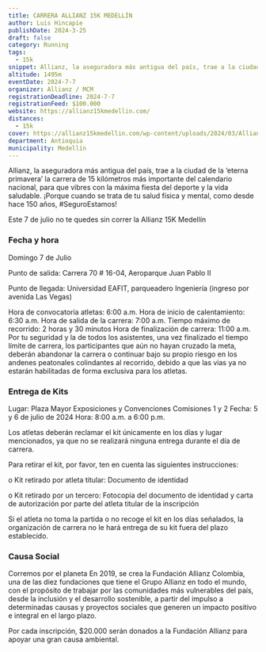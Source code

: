 ```yaml
---
title: CARRERA ALLIANZ 15K MEDELLÍN
author: Luis Hincapie
publishDate: 2024-3-25
draft: false
category: Running
tags:
  - 15k
snippet: Allianz, la aseguradora más antigua del país, trae a la ciudad de la ‘eterna primavera’ la carrera de 15 kilómetros más importante del calendario nacional, para que vibres con la máxima fiesta del deporte y la vida saludable. ¡Porque cuando se trata de tu salud física y mental, como desde hace 150 años, #SeguroEstamos!
altitude: 1495m
eventDate: 2024-7-7
organizer: Allianz / MCM
registrationDeadline: 2024-7-7
registrationFeed: $100.000
website: https://allianz15kmedellin.com/
distances:
  - 15k
cover: https://allianz15kmedellin.com/wp-content/uploads/2024/03/Allianz-15k-Medellin-header-principal-2.jpg
department: Antioquia
municipality: Medellín
---
```


Allianz, la aseguradora más antigua del país, trae a la ciudad de la ‘eterna primavera’ la carrera de 15 kilómetros más
importante del calendario nacional, para que vibres con la máxima fiesta del deporte y la vida saludable. ¡Porque cuando
se trata de tu salud física y mental, como desde hace 150 años, #SeguroEstamos!

Este 7 de julio no te quedes sin correr la Allianz 15K Medellín

### Fecha y hora

Domingo 7 de Julio

Punto de salida:
Carrera 70 # 16-04, Aeroparque Juan Pablo II

Punto de llegada:
Universidad EAFIT, parqueadero Ingeniería (ingreso por avenida Las Vegas)

Hora de convocatoria atletas: 6:00 a.m.
Hora de inicio de calentamiento: 6:30 a.m.
Hora de salida de la carrera: 7:00 a.m.
Tiempo máximo de recorrido: 2 horas y 30 minutos
Hora de finalización de carrera: 11:00 a.m.
Por tu seguridad y la de todos los asistentes, una vez finalizado el tiempo límite de carrera, los participantes que aún
no hayan cruzado la meta, deberán abandonar la carrera o continuar bajo su propio riesgo en los andenes peatonales
colindantes al recorrido, debido a que las vías ya no estarán habilitadas de forma exclusiva para los atletas.

### Entrega de Kits

Lugar:
Plaza Mayor Exposiciones y Convenciones
Comisiones 1 y 2
Fecha: 5 y 6 de julio de 2024
Hora: 8:00 a.m. a 6:00 p.m.

Los atletas deberán reclamar el kit únicamente en los días y lugar mencionados, ya que no se realizará ninguna entrega
durante el día de carrera.

Para retirar el kit, por favor, ten en cuenta las siguientes instrucciones:

o Kit retirado por atleta titular: Documento de identidad

o Kit retirado por un tercero: Fotocopia del documento de identidad y carta de autorización por parte del atleta titular
de la inscripción

Si el atleta no toma la partida o no recoge el kit en los días señalados, la organización de carrera no le hará entrega
de su kit fuera del plazo establecido.

### Causa Social

Corremos por el planeta
En 2019, se crea la Fundación Allianz Colombia, una de las diez fundaciones que tiene el Grupo Allianz en todo el mundo,
con el propósito de trabajar por las comunidades más vulnerables del país, desde la inclusión y el desarrollo
sostenible, a partir del impulso a determinadas causas y proyectos sociales que generen un impacto positivo e integral
en el largo plazo.

Por cada inscripción, $20.000 serán donados a la Fundación Allianz para apoyar una gran causa ambiental.